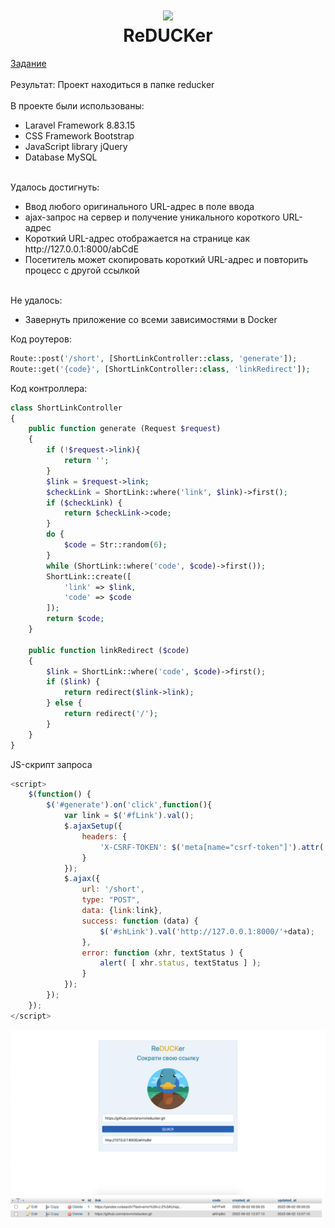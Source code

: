 <h1 align="center">
  <img src="https://cdn-icons-png.flaticon.com/512/714/714024.png" width="128">
  <br>ReDUCKer</br>
</h1>
<a href="Тестовое задание DEV Junior.pdf"> Задание </a>
<br>
<br> Результат: Проект находиться в папке reducker </a>
<br>
<br>В проекте были иcпользованы:
<ul>
  <li>Laravel Framework 8.83.15</li>
  <li>CSS Framework Bootstrap</li>
  <li>JavaScript library jQuery</li>
  <li>Database MySQL</li>
</ul>
<br>Удалось достигнуть:
<ul>
  <li>Ввод любого оригинального URL-адрес в поле ввода</li>
  <li>ajax-запрос на сервер и получение уникального короткого URL-адрес</li>
  <li>Короткий URL-адрес отображается на странице как http://127.0.0.1:8000/abCdE</li>
  <li>Посетитель может скопировать короткий URL-адрес и повторить процесс с другой ссылкой</li>
</ul>
<br>Не удалось:
<ul>
  <li>Завернуть приложение со всеми зависимостями в Docker</li>
</ul>

Код роутеров:
```PHP
Route::post('/short', [ShortLinkController::class, 'generate']);
Route::get('{code}', [ShortLinkController::class, 'linkRedirect']);
```
Код контроллера:
```PHP
class ShortLinkController
{
    public function generate (Request $request)
    {
        if (!$request->link){
            return '';
        }
        $link = $request->link;
        $checkLink = ShortLink::where('link', $link)->first();
        if ($checkLink) {
            return $checkLink->code;
        }
        do {
            $code = Str::random(6);
        }
        while (ShortLink::where('code', $code)->first());
        ShortLink::create([
            'link' => $link,
            'code' => $code
        ]);
        return $code;
    }

    public function linkRedirect ($code)
    {
        $link = ShortLink::where('code', $code)->first();
        if ($link) {
            return redirect($link->link);
        } else {
            return redirect('/');
        }
    }
}
```
JS-скрипт запроса 
```js
<script>
    $(function() {
        $('#generate').on('click',function(){
            var link = $('#fLink').val();
            $.ajaxSetup({
                headers: {
                    'X-CSRF-TOKEN': $('meta[name="csrf-token"]').attr('content')
                }
            });
            $.ajax({
                url: '/short',
                type: "POST",
                data: {link:link},
                success: function (data) {
                    $('#shLink').val('http://127.0.0.1:8000/'+data);
                },
                error: function (xhr, textStatus ) {
                    alert( [ xhr.status, textStatus ] );
                }
            });
        });
    });
</script>
```
<img src="web.png">
<img src="DB.png">
